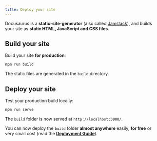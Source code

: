 ```yaml
---
title: Deploy your site
---
```


Docusaurus is a **static-site-generator** (also called [Jamstack](https://jamstack.org/)), and builds your site as **static HTML, JavaScript and CSS files**.

## Build your site

Build your site **for production**:

```bash
npm run build
```

The static files are generated in the `build` directory.

## Deploy your site

Test your production build locally:

```bash
npm run serve
```

The `build` folder is now served at `http://localhost:3000/`.

You can now deploy the `build` folder **almost anywhere** easily, **for free** or very small cost (read the **[Deployment Guide](https://v2.docusaurus.io/docs/deployment)**).
